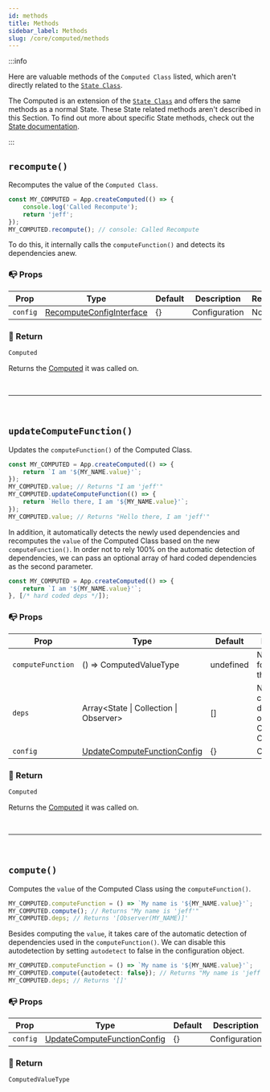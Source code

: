 ```yaml
---
id: methods
title: Methods
sidebar_label: Methods
slug: /core/computed/methods
---
```


:::info

Here are valuable methods of the `Computed Class` listed,
which aren't directly related to the [`State Class`](../state/Introduction.md).

The Computed is an extension of the [`State Class`](../state/Introduction.md)
and offers the same methods as a normal State.
These State related methods aren't described in this Section.
To find out more about specific State methods,
check out the [State documentation](../state/Introduction.md).

:::

## `recompute()`

Recomputes the value of the `Computed Class`.
```ts {2}
const MY_COMPUTED = App.createComputed(() => {
    console.log('Called Recompute');
    return 'jeff';
});
MY_COMPUTED.recompute(); // console: Called Recompute
```
To do this, it internally calls the `computeFunction()` and detects its dependencies anew.

### 📭 Props

| Prop                 | Type                                                                              | Default    | Description                                                                                   | Required |
|----------------------|-----------------------------------------------------------------------------------|------------|-----------------------------------------------------------------------------------------------|----------|
| `config`             | [RecomputeConfigInterface](../../../../Interfaces.md#recomputeconfig)             | {}         | Configuration                                                                                 | No       |

### 📄 Return

```ts
Computed
```
Returns the [Computed](./Introduction.md) it was called on.



<br />

---

<br />



## `updateComputeFunction()`

Updates the `computeFunction()` of the Computed Class.
```ts {5-7}
const MY_COMPUTED = App.createComputed(() => {
    return `I am '${MY_NAME.value}'`;
});
MY_COMPUTED.value; // Returns "I am 'jeff'"
MY_COMPUTED.updateComputeFunction(() => {
    return `Hello there, I am '${MY_NAME.value}'`;
});
MY_COMPUTED.value; // Returns "Hello there, I am 'jeff'"
```
In addition, it automatically detects the newly used dependencies
and recomputes the `value` of the Computed Class based on the new `computeFunction()`.
In order not to rely 100% on the automatic detection of dependencies,
we can pass an optional array of hard coded dependencies as the second parameter.
```ts {3}
const MY_COMPUTED = App.createComputed(() => {
    return `I am '${MY_NAME.value}'`;
}, [/* hard coded deps */]);
```

### 📭 Props

| Prop                 | Type                                                                                  | Default    | Description                                                                                   | Required |
|----------------------|---------------------------------------------------------------------------------------|------------|-----------------------------------------------------------------------------------------------|----------|
| `computeFunction`    | () => ComputedValueType                                                               | undefined  | New function for computing the value                                                          | Yes      |
| `deps`               | Array<State \| Collection \| Observer>                                                | []         | New hard coded dependencies of the Computed Class                                             | Yes      |
| `config`             | [UpdateComputeFunctionConfig](../../../../Interfaces.md#updatecomputefunctionconfig)  | {}         | Configuration                                                                                 | No       |

### 📄 Return

```ts
Computed
```
Returns the [Computed](./Introduction.md) it was called on.



<br />

---

<br />



## `compute()`

Computes the `value` of the Computed Class using the `computeFunction()`.
```ts {2}
MY_COMPUTED.computeFunction = () => `My name is '${MY_NAME.value}'`;
MY_COMPUTED.compute(); // Returns "My name is 'jeff'"
MY_COMPUTED.deps; // Returns '[Observer(MY_NAME)]'
```
Besides computing the `value`, it takes care of the automatic detection of dependencies used in the `computeFunction()`.
We can disable this autodetection by setting `autodetect` to false in the configuration object.
```ts {2}
MY_COMPUTED.computeFunction = () => `My name is '${MY_NAME.value}'`;
MY_COMPUTED.compute({autodetect: false}); // Returns "My name is 'jeff'"
MY_COMPUTED.deps; // Returns '[]'
```

### 📭 Props

| Prop                 | Type                                                                                  | Default    | Description                                                                                   | Required |
|----------------------|---------------------------------------------------------------------------------------|------------|-----------------------------------------------------------------------------------------------|----------|
| `config`             | [UpdateComputeFunctionConfig](../../../../Interfaces.md#updatecomputefunctionconfig)  | {}         | Configuration                                                                                 | No       |

### 📄 Return

```ts
ComputedValueType
```